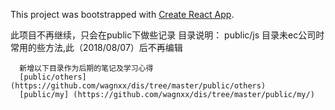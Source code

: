 This project was bootstrapped with [Create React App](https://github.com/facebookincubator/create-react-app).

 此项目不再继续，只会在public下做些记录
 目录说明：
      public/js 目录未ec公司时常用的些方法,此（2018/08/07）后不再编辑

      新增以下目录作为后期的笔记及学习心得
      [public/others] (https://github.com/wagnxx/dis/tree/master/public/others)
      [public/my] (https://github.com/wagnxx/dis/tree/master/public/my/)
